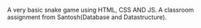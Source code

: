 A very basic snake game using HTML, CSS AND JS. A classroom assignment from Santosh(Database and Datastructure).